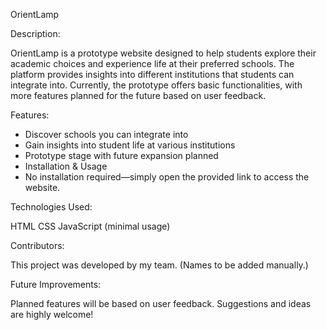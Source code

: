 
OrientLamp


Description:

OrientLamp is a prototype website designed to help students explore their academic choices and experience life at their preferred schools. The platform provides insights into different institutions that students can integrate into. Currently, the prototype offers basic functionalities, with more features planned for the future based on user feedback.


Features:

- Discover schools you can integrate into
- Gain insights into student life at various institutions
- Prototype stage with future expansion planned
- Installation & Usage
- No installation required—simply open the provided link to access the website.


Technologies Used:

HTML
CSS
JavaScript (minimal usage)


Contributors:

This project was developed by my team. (Names to be added manually.)


Future Improvements:

Planned features will be based on user feedback. Suggestions and ideas are highly welcome!
